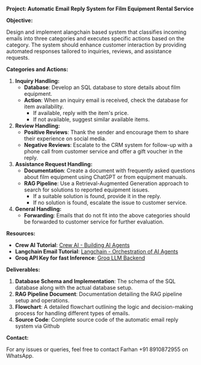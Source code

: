 **Project: Automatic Email Reply System for Film Equipment Rental Service**

**Objective:**

Design and implement alangchain based  system that classifies incoming emails into three categories and executes specific actions based on the category. The system should enhance customer interaction by providing automated responses tailored to inquiries, reviews, and assistance requests.

**Categories and Actions:**

1. **Inquiry Handling:**  
   * **Database**: Develop an SQL database to store details about film equipment.  
   * **Action**: When an inquiry email is received, check the database for item availability.  
     * If available, reply with the item's price.  
     * If not available, suggest similar available items.  
1. **Review Handling:**  
   * **Positive Reviews**: Thank the sender and encourage them to share their experience on social media.  
   * **Negative Reviews**: Escalate to the CRM system for follow-up with a phone call from customer service and offer a gift voucher in the reply.  
1. **Assistance Request Handling:**  
   * **Documentation**: Create a document with frequently asked questions about film equipment using ChatGPT or from equipment manuals.  
   * **RAG Pipeline**: Use a Retrieval-Augmented Generation approach to search for solutions to reported equipment issues.  
     * If a suitable solution is found, provide it in the reply.  
     * If no solution is found, escalate the issue to customer service.  
1. **General Handling:**  
   * **Forwarding**: Emails that do not fit into the above categories should be forwarded to customer service for further evaluation.

**Resources:**

* **Crew AI Tutorial**: [Crew AI \- Building AI Agents](https://youtu.be/kBXYFaZ0EN0?si=OectYEcdR7rwYeWu)  
* **Langchain Email Tutorial**: [Langchain \- Orchestration of AI Agents](https://youtu.be/lvQ96Ssesfk?si=WtZs99EwzoK4lC\_2)  
* **Groq API Key for fast Inference**: [Groq LLM Backend](https://console.groq.com/keys)

**Deliverables:**

1. **Database Schema and Implementation**: The schema of the SQL database along with the actual database setup.  
1. **RAG Pipeline Document**: Documentation detailing the RAG pipeline setup and operations.  
1. **Flowchart**: A detailed flowchart outlining the logic and decision-making process for handling different types of emails.  
1. **Source Code**: Complete source code of the automatic email reply system via Github

**Contact:**

For any issues or queries, feel free to contact Farhan  \+91 8910872955 on WhatsApp.

 

